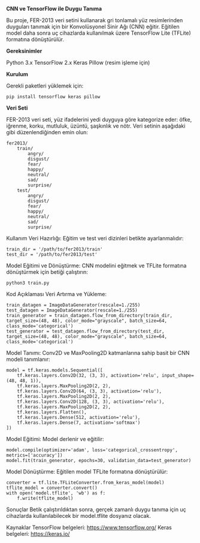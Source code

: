 **CNN ve TensorFlow ile Duygu Tanıma**

Bu proje, FER-2013 veri setini kullanarak gri tonlamalı yüz resimlerinden duyguları tanımak için bir Konvolüsyonel Sinir Ağı (CNN) eğitir. Eğitilen model daha sonra uç cihazlarda kullanılmak üzere TensorFlow Lite (TFLite) formatına dönüştürülür.

**Gereksinimler**

Python 3.x
TensorFlow 2.x
Keras
Pillow (resim işleme için)

**Kurulum**

Gerekli paketleri yüklemek için:

```
pip install tensorflow keras pillow
```
**Veri Seti**

FER-2013 veri seti, yüz ifadelerini yedi duyguya göre kategorize eder: öfke, iğrenme, korku, mutluluk, üzüntü, şaşkınlık ve nötr. Veri setinin aşağıdaki gibi düzenlendiğinden emin olun:

```
fer2013/
    train/
        angry/
        disgust/
        fear/
        happy/
        neutral/
        sad/
        surprise/
    test/
        angry/
        disgust/
        fear/
        happy/
        neutral/
        sad/
        surprise/
```

Kullanım
Veri Hazırlığı:
Eğitim ve test veri dizinleri betikte ayarlanmalıdır:

```
train_dir = '/path/to/fer2013/train'
test_dir = '/path/to/fer2013/test'
```
Model Eğitimi ve Dönüştürme:
CNN modelini eğitmek ve TFLite formatına dönüştürmek için betiği çalıştırın:

```
python3 train.py
```
Kod Açıklaması
Veri Artırma ve Yükleme:

```
train_datagen = ImageDataGenerator(rescale=1./255)
test_datagen = ImageDataGenerator(rescale=1./255)
train_generator = train_datagen.flow_from_directory(train_dir, target_size=(48, 48), color_mode="grayscale", batch_size=64, class_mode='categorical')
test_generator = test_datagen.flow_from_directory(test_dir, target_size=(48, 48), color_mode="grayscale", batch_size=64, class_mode='categorical')
```
Model Tanımı:
Conv2D ve MaxPooling2D katmanlarına sahip basit bir CNN modeli tanımlanır:

```
model = tf.keras.models.Sequential([
    tf.keras.layers.Conv2D(32, (3, 3), activation='relu', input_shape=(48, 48, 1)),
    tf.keras.layers.MaxPooling2D(2, 2),
    tf.keras.layers.Conv2D(64, (3, 3), activation='relu'),
    tf.keras.layers.MaxPooling2D(2, 2),
    tf.keras.layers.Conv2D(128, (3, 3), activation='relu'),
    tf.keras.layers.MaxPooling2D(2, 2),
    tf.keras.layers.Flatten(),
    tf.keras.layers.Dense(512, activation='relu'),
    tf.keras.layers.Dense(7, activation='softmax')
])
```
Model Eğitimi:
Model derlenir ve eğitilir:

```
model.compile(optimizer='adam', loss='categorical_crossentropy', metrics=['accuracy'])
model.fit(train_generator, epochs=30, validation_data=test_generator)
```
Model Dönüştürme:
Eğitilen model TFLite formatına dönüştürülür:

```
converter = tf.lite.TFLiteConverter.from_keras_model(model)
tflite_model = converter.convert()
with open('model.tflite', 'wb') as f:
    f.write(tflite_model)
```
Sonuçlar
Betik çalıştırıldıktan sonra, gerçek zamanlı duygu tanıma için uç cihazlarda kullanılabilecek bir model.tflite dosyanız olacak.

Kaynaklar
TensorFlow belgeleri: https://www.tensorflow.org/
Keras belgeleri: https://keras.io/
